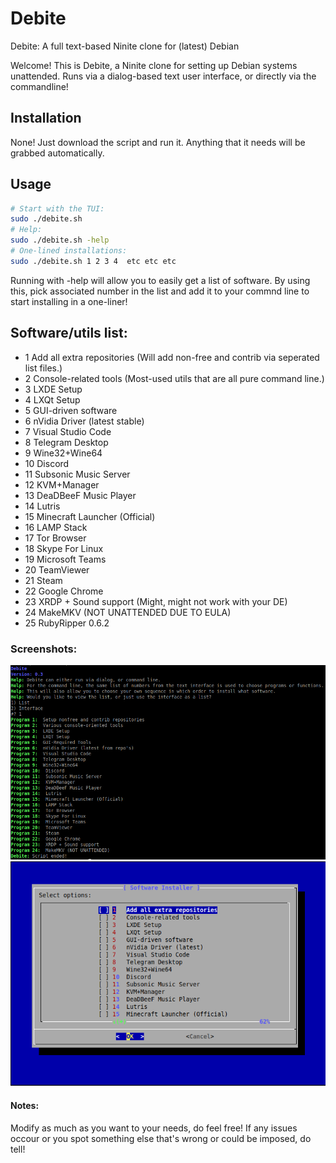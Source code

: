 # Debite
Debite: A full text-based Ninite clone for (latest) Debian

Welcome! This is Debite, a Ninite clone for setting up Debian systems unattended.
Runs via a dialog-based text user interface, or directly via the commandline!

## Installation

None! Just download the script and run it. Anything that it needs will be grabbed automatically.

## Usage

```bash
# Start with the TUI:
sudo ./debite.sh 
# Help:
sudo ./debite.sh -help
# One-lined installations:
sudo ./debite.sh 1 2 3 4  etc etc etc
```
Running with -help will allow you to easily get a list of software. 
By using this, pick associated number in the list and add it to your commnd line to start installing in a one-liner!

## Software/utils list:

* 1 Add all extra repositories (Will add non-free and contrib via seperated list files.)
* 2 Console-related tools (Most-used utils that are all pure command line.)
* 3 LXDE Setup
* 4 LXQt Setup
* 5 GUI-driven software
* 6 nVidia Driver (latest stable)
* 7 Visual Studio Code
* 8 Telegram Desktop
* 9 Wine32+Wine64
* 10 Discord
* 11 Subsonic Music Server
* 12 KVM+Manager
* 13 DeaDBeeF Music Player
* 14 Lutris
* 15 Minecraft Launcher (Official)
* 16 LAMP Stack
* 17 Tor Browser
* 18 Skype For Linux
* 19 Microsoft Teams
* 20 TeamViewer
* 21 Steam
* 22 Google Chrome
* 23 XRDP + Sound support (Might, might not work with your DE)
* 24 MakeMKV (NOT UNATTENDED DUE TO EULA)
* 25 RubyRipper 0.6.2

### Screenshots:

![Help Screenshot](/Screenshots/help.png?raw=true "Help")
![Text User Interface Screenshot](/Screenshots/tui.png?raw=true "Text User Interface")

#### Notes:

Modify as much as you want to your needs, do feel free!
If any issues occour or you spot something else that's wrong or could be imposed, do tell!

